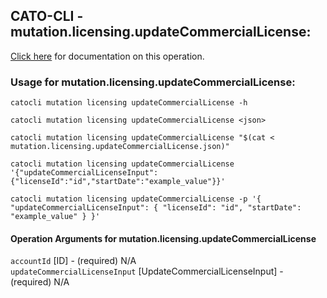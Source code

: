 
## CATO-CLI - mutation.licensing.updateCommercialLicense:
[Click here](https://api.catonetworks.com/documentation/#mutation-mutation.licensing.updateCommercialLicense) for documentation on this operation.

### Usage for mutation.licensing.updateCommercialLicense:

`catocli mutation licensing updateCommercialLicense -h`

`catocli mutation licensing updateCommercialLicense <json>`

`catocli mutation licensing updateCommercialLicense "$(cat < mutation.licensing.updateCommercialLicense.json)"`

`catocli mutation licensing updateCommercialLicense '{"updateCommercialLicenseInput":{"licenseId":"id","startDate":"example_value"}}'`

`catocli mutation licensing updateCommercialLicense -p '{
    "updateCommercialLicenseInput": {
        "licenseId": "id",
        "startDate": "example_value"
    }
}'`


#### Operation Arguments for mutation.licensing.updateCommercialLicense ####

`accountId` [ID] - (required) N/A    
`updateCommercialLicenseInput` [UpdateCommercialLicenseInput] - (required) N/A    
